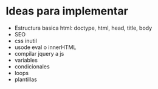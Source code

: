 # Ideas para implementar
 * Estructura basica html: doctype, html, head, title, body
 * SEO
 * css inutil
 * usode eval o innerHTML
 * compilar jquery a js
 * variables
 * condicionales
 * loops
 * plantillas
